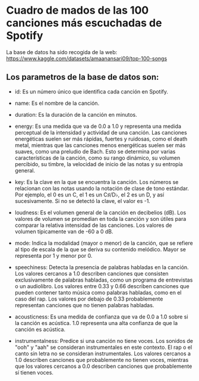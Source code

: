 # Cuadro de mados de las 100 canciones más escuchadas de Spotify #

La base de datos ha sido recogida de la web: https://www.kaggle.com/datasets/amaanansari09/top-100-songs

## Los parametros de la base de datos son:

* id: Es un número único que identifica cada canción en Spotify.

* name: Es el nombre de la canción.

* duration: Es la duración de la canción en minutos.

* energy: Es una medida que va de 0.0 a 1.0 y representa una medida perceptual de la intensidad y actividad de una canción. Las canciones energéticas suelen ser más rápidas, fuertes y ruidosas, como el death metal, mientras que las canciones menos energéticas suelen ser más suaves, como una preludio de Bach. Esto se determina por varias características de la canción, como su rango dinámico, su volumen percibido, su timbre, la velocidad de inicio de las notas y su entropía general.

* key: Es la clave en la que se encuentra la canción. Los números se relacionan con las notas usando la notación de clase de tono estándar. Por ejemplo, el 0 es un C, el 1 es un C♯/D♭, el 2 es un D, y así sucesivamente. Si no se detectó la clave, el valor es -1.

* loudness: Es el volumen general de la canción en decibelios (dB). Los valores de volumen se promedian en toda la canción y son útiles para comparar la relativa intensidad de las canciones. Los valores de volumen típicamente van de -60 a 0 dB.

* mode: Indica la modalidad (mayor o menor) de la canción, que se refiere al tipo de escala de la que se deriva su contenido melódico. Mayor se representa por 1 y menor por 0.

* speechiness: Detecta la presencia de palabras habladas en la canción. Los valores cercanos a 1.0 describen canciones que consisten exclusivamente de palabras habladas, como un programa de entrevistas o un audiolibro. Los valores entre 0.33 y 0.66 describen canciones que pueden contener tanto música como palabras habladas, como en el caso del rap. Los valores por debajo de 0.33 probablemente representan canciones que no tienen palabras habladas.

* acousticness: Es una medida de confianza que va de 0.0 a 1.0 sobre si la canción es acústica. 1.0 representa una alta confianza de que la canción es acústica.

* instrumentalness: Predice si una canción no tiene voces. Los sonidos de "ooh" y "aah" se consideran instrumentales en este contexto. El rap o el canto sin letra no se consideran instrumentales. Los valores cercanos a 1.0 describen canciones que probablemente no tienen voces, mientras que los valores cercanos a 0.0 describen canciones que probablemente sí tienen voces.

